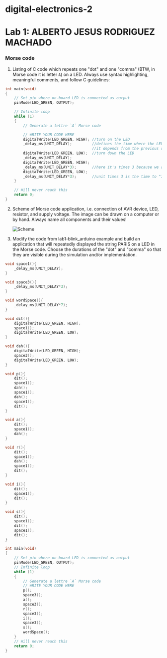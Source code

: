# digital-electronics-2

# Lab 1: ALBERTO JESUS RODRIGUEZ MACHADO

### Morse code

1. Listing of C code which repeats one "dot" and one "comma" (BTW, in Morse code it is letter `A`) on a LED. Always use syntax highlighting, meaningful comments, and follow C guidelines:

```c
int main(void)
{
    // Set pin where on-board LED is connected as output
    pinMode(LED_GREEN, OUTPUT);

    // Infinite loop
    while (1)
    {
        // Generate a lettre `A` Morse code

        // WRITE YOUR CODE HERE
        digitalWrite(LED_GREEN, HIGH); //turn on the LED
        _delay_ms(UNIT_DELAY);         //defines the time where the LED is on or off
                                       //it depends from the previous statement
        digitalWrite(LED_GREEN, LOW);  //turn down the LED
        _delay_ms(UNIT_DELAY);
        digitalWrite(LED_GREEN, HIGH);
        _delay_ms(UNIT_DELAY*3);       //here it's times 3 because we are representing a "dah"
        digitalWrite(LED_GREEN, LOW);
        _delay_ms(UNIT_DELAY*3);       //unit times 3 is the time to "Inter-character space"
    }

    // Will never reach this
    return 0;
}
```

2. Scheme of Morse code application, i.e. connection of AVR device, LED, resistor, and supply voltage. The image can be drawn on a computer or by hand. Always name all components and their values!

   ![Scheme](https://user-images.githubusercontent.com/114478211/193480491-47acdf20-2a6e-418d-9fcf-03130e7117bc.jpg)

3. Modify the code from lab1-blink_arduino example and build an application that will repeatedly displayed the string PARIS on a LED in the Morse code. Choose the durations of the "dot" and "comma" so that they are visible during the simulation and/or implementation.

```c
void space1(){
    _delay_ms(UNIT_DELAY);
}

void space3(){
    _delay_ms(UNIT_DELAY*3);
}

void wordSpace(){
    _delay_ms(UNIT_DELAY*7);
}

void dit(){
    digitalWrite(LED_GREEN, HIGH);
    space1();
    digitalWrite(LED_GREEN, LOW);
}

void dah(){
    digitalWrite(LED_GREEN, HIGH);
    space3();
    digitalWrite(LED_GREEN, LOW);
}

void p(){
    dit();
    space1();
    dah();
    space1();
    dah();
    space1();
    dit();
}

void a(){
    dit();
    space1();
    dah();
}

void r(){
    dit();
    space1();
    dah();
    space1();
    dit();
}

void i(){
    dit();
    space1();
    dit();
}

void s(){
    dit();
    space1();
    dit();
    space1();
    dit();
}

int main(void)
{
    // Set pin where on-board LED is connected as output
    pinMode(LED_GREEN, OUTPUT);
    // Infinite loop
    while (1)
    {
        // Generate a lettre `A` Morse code
        // WRITE YOUR CODE HERE
        p();
        space3();
        a();
        space3();
        r();
        space3();
        i();
        space3();
        s();
        wordSpace();
    }
    // Will never reach this
    return 0;
}
```
  
